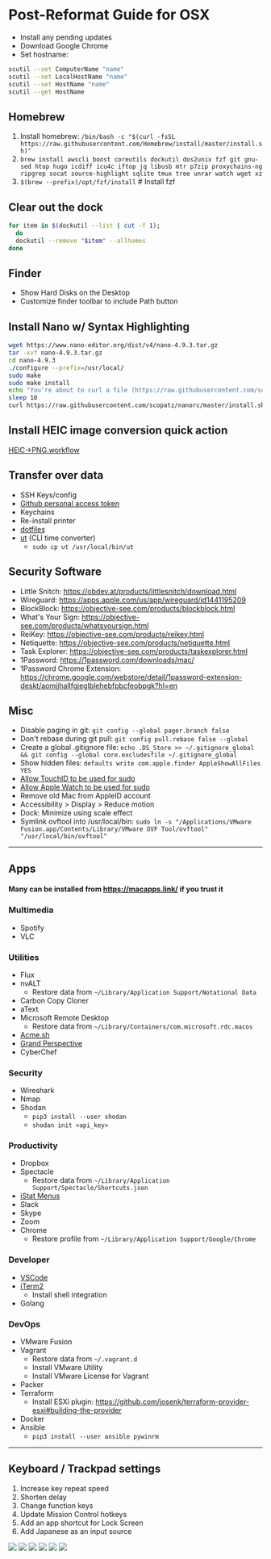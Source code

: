 # Post-Reformat Guide for OSX

* Install any pending updates
* Download Google Chrome
* Set hostname:
```bash
scutil --set ComputerName "name"
scutil --set LocalHostName "name"
scutil --set HostName "name"
scutil --get HostName
```

## Homebrew
1. Install homebrew: `/bin/bash -c "$(curl -fsSL https://raw.githubusercontent.com/Homebrew/install/master/install.sh)"`
2. ```brew install awscli boost coreutils dockutil dos2unix fzf git gnu-sed htop hugo icdiff icu4c iftop jq libusb mtr p7zip proxychains-ng ripgrep socat source-highlight sqlite tmux tree unrar watch wget xz```
3. `$(brew --prefix)/opt/fzf/install` # Install fzf

## Clear out the dock
```bash
for item in $(dockutil --list | cut -f 1);
  do
  dockutil --remove "$item" --allhomes
done
```

## Finder
* Show Hard Disks on the Desktop
* Customize finder toolbar to include Path button

## Install Nano w/ Syntax Highlighting
```bash
wget https://www.nano-editor.org/dist/v4/nano-4.9.3.tar.gz
tar -xvf nano-4.9.3.tar.gz
cd nano-4.9.3
./configure --prefix=/usr/local/
sudo make
sudo make install
echo "You're about to curl a file (https://raw.githubusercontent.com/scopatz/nanorc/master/install.sh) and pipe it to sh. You have 10 seconds to abort..."
sleep 10
curl https://raw.githubusercontent.com/scopatz/nanorc/master/install.sh | sh
```

## Install HEIC image conversion quick action
[HEIC->PNG.workflow](files/HEIC->PNG.workflow.zip)

## Transfer over data
* SSH Keys/config
* [Github personal access token](https://github.com/settings/tokens/)
* Keychains
* Re-install printer
* [dotfiles](dotfiles/)
* [ut](files/ut) (CLI time converter)
  * `sudo cp ut /usr/local/bin/ut`

## Security Software
* Little Snitch: https://obdev.at/products/littlesnitch/download.html
* Wireguard: https://apps.apple.com/us/app/wireguard/id1441195209
* BlockBlock: https://objective-see.com/products/blockblock.html
* What's Your Sign: https://objective-see.com/products/whatsyoursign.html
* ReiKey: https://objective-see.com/products/reikey.html
* Netiquette: https://objective-see.com/products/netiquette.html
* Task Explorer: https://objective-see.com/products/taskexplorer.html
* 1Password: https://1password.com/downloads/mac/
* 1Password Chrome Extension: https://chrome.google.com/webstore/detail/1password-extension-deskt/aomjjhallfgjeglblehebfpbcfeobpgk?hl=en

## Misc
* Disable paging in git: `git config --global pager.branch false`
* Don't rebase during git pull: `git config pull.rebase false --global`
* Create a global .gitignore file: `echo .DS_Store >> ~/.gitignore_global && git config --global core.excludesfile ~/.gitignore_global`
* Show hidden files: `defaults write com.apple.finder AppleShowAllFiles YES`
* [Allow TouchID to be used for sudo](https://www.imore.com/how-use-sudo-your-mac-touch-id)
* [Allow Apple Watch to be used for sudo](https://github.com/biscuitehh/pam-watchid)
* Remove old Mac from AppleID account
* Accessibility > Display > Reduce motion
* Dock: Minimize using scale effect
* Symlink ovftool into /usr/local/bin: `sudo ln -s "/Applications/VMware Fusion.app/Contents/Library/VMware OVF Tool/ovftool" "/usr/local/bin/ovftool"`

---

## Apps
#### Many can be installed from https://macapps.link/ if you trust it

### Multimedia
* Spotify
* VLC

### Utilities
* Flux
* nvALT
  * Restore data from `~/Library/Application Support/Notational Data`
* Carbon Copy Cloner
* aText
* Microsoft Remote Desktop
    * Restore data from `~/Library/Containers/com.microsoft.rdc.macos`
* [Acme.sh](https://github.com/acmesh-official/acme.sh)
* [Grand Perspective](https://apps.apple.com/us/app/grandperspective/id1111570163?mt=12)
* CyberChef

### Security
* Wireshark
* Nmap
* Shodan
    * `pip3 install --user shodan`
    * `shodan init <api_key>`

### Productivity
* Dropbox
* Spectacle
  * Restore data from `~/Library/Application Support/Spectacle/Shortcuts.json`
* [iStat Menus](configs/iStat.ismp) 
* Slack
* Skype 
* Zoom
* Chrome
    * Restore profile from `~/Library/Application Support/Google/Chrome`

### Developer
* [VSCode](https://marketplace.visualstudio.com/items?itemName=Shan.code-settings-sync)
* [iTerm2](configs/iTerm.json)
    * Install shell integration
* Golang

### DevOps
* VMware Fusion
* Vagrant
    * Restore data from `~/.vagrant.d`
    * Install VMware Utility
    * Install VMware License for Vagrant
* Packer 
* Terraform 
    * Install ESXi plugin: https://github.com/josenk/terraform-provider-esxi#building-the-provider 
* Docker
* Ansible 
  * `pip3 install --user ansible pywinrm`

---

## Keyboard / Trackpad settings
1. Increase key repeat speed
2. Shorten delay
3. Change function keys
4. Update Mission Control hotkeys
5. Add an app shortcut for Lock Screen
6. Add Japanese as an input source

![](img/kb1.png)
![](img/kb2.png)
![](img/kb3.png)
![](img/tp1.png)
![](img/tp2.png)
![](img/tp3.png)

